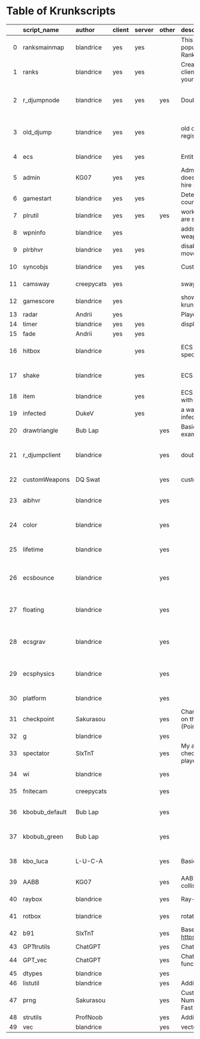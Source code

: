# Table of Krunkscripts
|    | script_name    | author     | client   | server   | other   | description                                                                                                         | link                                                                                  | category   | path                                                                                                        | tags                                                                        |
|---:|:---------------|:-----------|:---------|:---------|:--------|:--------------------------------------------------------------------------------------------------------------------|:--------------------------------------------------------------------------------------|:-----------|:------------------------------------------------------------------------------------------------------------|:----------------------------------------------------------------------------|
|  0 | ranksmainmap   | blandrice  | yes      | yes      |         | This is a shareable script to display popular Krunker Commmunity Clans Ranks in-game.                               | https://github.com/blandrice/krunkerClansPlus                                         | database   | https://github.com/blandrice/blandlibs/tree/master/libs/database/clansrank                                  | ["'database'", " 'clansrank'"]                                              |
|  1 | ranks          | blandrice  | yes      | yes      |         | Create a map in Krunker and copy the client & server scripts from this github to your new map.                      | https://github.com/blandrice/krunkerClansPlus                                         | database   | https://github.com/blandrice/blandlibs/tree/master/libs/database/clansrank                                  | ["'database'", " 'clansrank'"]                                              |
|  2 | r_djumpnode    | blandrice  | yes      | yes      | yes     | Doublejump with crystals                                                                                            |                                                                                       | game       | https://github.com/blandrice/blandlibs/tree/master/libs/game/custommovement/doublejump/djregistersync_nodes | ["'game'", " 'custommovement'", " 'doublejump'", " 'djregistersync_nodes'"] |
|  3 | old_djump      | blandrice  | yes      | yes      |         | old doublejump by blandrice before registersync was introduced.                                                     |                                                                                       | game       | https://github.com/blandrice/blandlibs/tree/master/libs/game/custommovement/doublejump/dj_oldsync           | ["'game'", " 'custommovement'", " 'doublejump'", " 'dj_oldsync'"]           |
|  4 | ecs            | blandrice  | yes      | yes      |         | Entity Component System                                                                                             |                                                                                       | game       | https://github.com/blandrice/blandlibs/tree/master/libs/game/ECS/system                                     | ["'game'", " 'ECS'", " 'system'"]                                           |
|  5 | admin          | KG07       | yes      | yes      |         | Admin system code: for map makers who doesn’t know or know a bit of scripting to hire some moderators into your map | https://github.com/KG07/admin_system_version1                                         | gameutil   | https://github.com/blandrice/blandlibs/tree/master/libs/gameutil/admin                                      | ["'gameutil'", " 'admin'"]                                                  |
|  6 | gamestart      | blandrice  | yes      | yes      |         | Detect game start in a map with a countdown.                                                                        |                                                                                       | gameutil   | https://github.com/blandrice/blandlibs/tree/master/libs/gameutil/gamestart                                  | ["'gameutil'", " 'gamestart'"]                                              |
|  7 | plrutil        | blandrice  | yes      | yes      | yes     | workaround to check how many players are spawned in                                                                 |                                                                                       | gameutil   | https://github.com/blandrice/blandlibs/tree/master/libs/gameutil/plrutil                                    | ["'gameutil'", " 'plrutil'"]                                                |
|  8 | wpninfo        | blandrice  | yes      |          |         | adds additional CLASS's PRIMARY weapon info to player object.                                                       |                                                                                       | gameutil   | https://github.com/blandrice/blandlibs/tree/master/libs/gameutil/weaponinfo                                 | ["'gameutil'", " 'weaponinfo'"]                                             |
|  9 | plrbhvr        | blandrice  | yes      | yes      |         | disable server sync + behavior for custom movement                                                                  |                                                                                       | network    | https://github.com/blandrice/blandlibs/tree/master/libs/network/plrbehavior                                 | ["'network'", " 'plrbehavior'"]                                             |
| 10 | syncobjs       | blandrice  | yes      | yes      |         | Custom Server object syncing.                                                                                       |                                                                                       | network    | https://github.com/blandrice/blandlibs/tree/master/libs/network/syncobjs                                    | ["'network'", " 'syncobjs'"]                                                |
| 11 | camsway        | creepycats | yes      |          |         | sway camera when moving left and right                                                                              |                                                                                       | overlay    | https://github.com/blandrice/blandlibs/tree/master/libs/overlay/cameraSway                                  | ["'overlay'", " 'cameraSway'"]                                              |
| 12 | gamescore      | blandrice  | yes      |          |         | show points incrementing UI through krunkscript                                                                     |                                                                                       | overlay    | https://github.com/blandrice/blandlibs/tree/master/libs/overlay/customgamescoreUI                           | ["'overlay'", " 'customgamescoreUI'"]                                       |
| 13 | radar          | Andrii     | yes      |          |         | Player radar overlay feature                                                                                        |                                                                                       | overlay    | https://github.com/blandrice/blandlibs/tree/master/libs/overlay/radar                                       | ["'overlay'", " 'radar'"]                                                   |
| 14 | timer          | blandrice  | yes      | yes      |         | display a timer (total time given by server)                                                                        |                                                                                       | overlay    | https://github.com/blandrice/blandlibs/tree/master/libs/overlay/timer                                       | ["'overlay'", " 'timer'"]                                                   |
| 15 | fade           | Andrii     | yes      | yes      |         |                                                                                                                     |                                                                                       | scene      | https://github.com/blandrice/blandlibs/tree/master/libs/scene/fade                                          | ["'scene'", " 'fade'"]                                                      |
| 16 | hitbox         | blandrice  |          | yes      |         | ECS hitbox that can be assigned to a specific object.                                                               |                                                                                       | game       | https://github.com/blandrice/blandlibs/tree/master/libs/game/ECS/components/hitbox                          | ["'game'", " 'ECS'", " 'components'", " 'hitbox'"]                          |
| 17 | shake          | blandrice  |          | yes      |         | ECS shake feature                                                                                                   |                                                                                       | game       | https://github.com/blandrice/blandlibs/tree/master/libs/game/ECS/components/movement/shake                  | ["'game'", " 'ECS'", " 'components'", " 'movement'", " 'shake'"]            |
| 18 | item           | blandrice  |          | yes      |         | ECS item that can be picked up :D collides with the world and other objects                                         |                                                                                       | game       | https://github.com/blandrice/blandlibs/tree/master/libs/game/ECS/entities/item                              | ["'game'", " 'ECS'", " 'entities'", " 'item'"]                              |
| 19 | infected       | DukeV      |          | yes      |         | a way to find out whether a player is infected or not                                                               | https://discord.com/channels/859947586005368862/862113777946984459/909435501298204713 | gameutil   | https://github.com/blandrice/blandlibs/tree/master/libs/gameutil/infected                                   | ["'gameutil'", " 'infected'"]                                               |
| 20 | drawtriangle   | Bub Lap    |          |          | yes     | Basic drawTriangle action (KrunkScript example)                                                                     |                                                                                       | examples   | https://github.com/blandrice/blandlibs/tree/master/libs/examples/drawtriangle                               | ["'examples'", " 'drawtriangle'"]                                           |
| 21 | r_djumpclient  | blandrice  |          |          | yes     | double-jump using registersync feature                                                                              |                                                                                       | game       | https://github.com/blandrice/blandlibs/tree/master/libs/game/custommovement/doublejump/djregistersync       | ["'game'", " 'custommovement'", " 'doublejump'", " 'djregistersync'"]       |
| 22 | customWeapons  | DQ Swat    |          |          | yes     | custom weapon script.                                                                                               |                                                                                       | game       | https://github.com/blandrice/blandlibs/tree/master/libs/game/customWeapons                                  | ["'game'", " 'customWeapons'"]                                              |
| 23 | aibhvr         | blandrice  |          |          | yes     |                                                                                                                     |                                                                                       | game       | https://github.com/blandrice/blandlibs/tree/master/libs/game/ECS/components/aibehavior                      | ["'game'", " 'ECS'", " 'components'", " 'aibehavior'"]                      |
| 24 | color          | blandrice  |          |          | yes     |                                                                                                                     |                                                                                       | game       | https://github.com/blandrice/blandlibs/tree/master/libs/game/ECS/components/color                           | ["'game'", " 'ECS'", " 'components'", " 'color'"]                           |
| 25 | lifetime       | blandrice  |          |          | yes     |                                                                                                                     |                                                                                       | game       | https://github.com/blandrice/blandlibs/tree/master/libs/game/ECS/components/lifetime                        | ["'game'", " 'ECS'", " 'components'", " 'lifetime'"]                        |
| 26 | ecsbounce      | blandrice  |          |          | yes     |                                                                                                                     |                                                                                       | game       | https://github.com/blandrice/blandlibs/tree/master/libs/game/ECS/components/movement/bounce                 | ["'game'", " 'ECS'", " 'components'", " 'movement'", " 'bounce'"]           |
| 27 | floating       | blandrice  |          |          | yes     |                                                                                                                     |                                                                                       | game       | https://github.com/blandrice/blandlibs/tree/master/libs/game/ECS/components/movement/floating               | ["'game'", " 'ECS'", " 'components'", " 'movement'", " 'floating'"]         |
| 28 | ecsgrav        | blandrice  |          |          | yes     |                                                                                                                     |                                                                                       | game       | https://github.com/blandrice/blandlibs/tree/master/libs/game/ECS/components/movement/gravity                | ["'game'", " 'ECS'", " 'components'", " 'movement'", " 'gravity'"]          |
| 29 | ecsphysics     | blandrice  |          |          | yes     |                                                                                                                     |                                                                                       | game       | https://github.com/blandrice/blandlibs/tree/master/libs/game/ECS/components/movement/physics                | ["'game'", " 'ECS'", " 'components'", " 'movement'", " 'physics'"]          |
| 30 | platform       | blandrice  |          |          | yes     |                                                                                                                     |                                                                                       | game       | https://github.com/blandrice/blandlibs/tree/master/libs/game/ECS/entities/platform                          | ["'game'", " 'ECS'", " 'entities'", " 'platform'"]                          |
| 31 | checkpoint     | Sakurasou  |          |          | yes     | Changes the names of the Checkpoints on the Speedrun Timer in the bottom right (Point 1, Point 2, ...)              |                                                                                       | gameutil   | https://github.com/blandrice/blandlibs/tree/master/libs/gameutil/checkpoint                                 | ["'gameutil'", " 'checkpoint'"]                                             |
| 32 | g              | blandrice  |          |          | yes     |                                                                                                                     |                                                                                       | gameutil   | https://github.com/blandrice/blandlibs/tree/master/libs/gameutil/global                                     | ["'gameutil'", " 'global'"]                                                 |
| 33 | spectator      | SlxTnT     |          |          | yes     | My attempt at server side spectator checks. Can check the value with player.properties.isSpectator                  | https://discord.com/channels/859947586005368862/862113777946984459/900998093300969473 | gameutil   | https://github.com/blandrice/blandlibs/tree/master/libs/gameutil/spectator                                  | ["'gameutil'", " 'spectator'"]                                              |
| 34 | wi             | blandrice  |          |          | yes     |                                                                                                                     |                                                                                       | gameutil   | https://github.com/blandrice/blandlibs/tree/master/libs/gameutil/weaponinfo                                 | ["'gameutil'", " 'weaponinfo'"]                                             |
| 35 | fnitecam       | creepycats |          |          | yes     |                                                                                                                     |                                                                                       | overlay    | https://github.com/blandrice/blandlibs/tree/master/libs/overlay/fiveNightsCamera                            | ["'overlay'", " 'fiveNightsCamera'"]                                        |
| 36 | kbobub_default | Bub Lap    |          |          | yes     |                                                                                                                     |                                                                                       | overlay    | https://github.com/blandrice/blandlibs/tree/master/libs/overlay/keyboardoverlay/bub                         | ["'overlay'", " 'keyboardoverlay'", " 'bub'"]                               |
| 37 | kbobub_green   | Bub Lap    |          |          | yes     |                                                                                                                     |                                                                                       | overlay    | https://github.com/blandrice/blandlibs/tree/master/libs/overlay/keyboardoverlay/bub                         | ["'overlay'", " 'keyboardoverlay'", " 'bub'"]                               |
| 38 | kbo_luca       | L-U-C-A    |          |          | yes     | Basic HTML Div-based keyboard                                                                                       |                                                                                       | overlay    | https://github.com/blandrice/blandlibs/tree/master/libs/overlay/keyboardoverlay/luca                        | ["'overlay'", " 'keyboardoverlay'", " 'luca'"]                              |
| 39 | AABB           | KG07       |          |          | yes     | AABB (axis-aligned bounding box-box) collision + resolution                                                         |                                                                                       | physics    | https://github.com/blandrice/blandlibs/tree/master/libs/physics/collisions                                  | ["'physics'", " 'collisions'"]                                              |
| 40 | raybox         | blandrice  |          |          | yes     | Ray-box intersections in Krunker.                                                                                   |                                                                                       | physics    | https://github.com/blandrice/blandlibs/tree/master/libs/physics/collisions                                  | ["'physics'", " 'collisions'"]                                              |
| 41 | rotbox         | blandrice  |          |          | yes     | rotated bounding box collision                                                                                      |                                                                                       | physics    | https://github.com/blandrice/blandlibs/tree/master/libs/physics/collisions                                  | ["'physics'", " 'collisions'"]                                              |
| 42 | b91            | SlxTnT     |          |          | yes     | Base91 decoding converted from https://github.com/KvanTTT/BaseNcoding                                               |                                                                                       | util       | https://github.com/blandrice/blandlibs/tree/master/libs/util/b91encoding                                    | ["'util'", " 'b91encoding'"]                                                |
| 43 | GPTtrutils     | ChatGPT    |          |          | yes     | ChatGPT test on generating string utilities                                                                         |                                                                                       | util       | https://github.com/blandrice/blandlibs/tree/master/libs/util/ChatGPT                                        | ["'util'", " 'ChatGPT'"]                                                    |
| 44 | GPT_vec        | ChatGPT    |          |          | yes     | ChatGPT test on generating vector functions                                                                         |                                                                                       | util       | https://github.com/blandrice/blandlibs/tree/master/libs/util/ChatGPT                                        | ["'util'", " 'ChatGPT'"]                                                    |
| 45 | dtypes         | blandrice  |          |          | yes     |                                                                                                                     |                                                                                       | util       | https://github.com/blandrice/blandlibs/tree/master/libs/util/dtypes                                         | ["'util'", " 'dtypes'"]                                                     |
| 46 | listutil       | blandrice  |          |          | yes     | Additional string utilities                                                                                         |                                                                                       | util       | https://github.com/blandrice/blandlibs/tree/master/libs/util/lists                                          | ["'util'", " 'lists'"]                                                      |
| 47 | prng           | Sakurasou  |          |          | yes     | Custom Seed PRNG (Pseudorandom Number Generator) using SFC32 (Simple Fast Counter) and MurmurHash3                  | https://discord.com/channels/859947586005368862/862113777946984459/988841369529376839 | util       | https://github.com/blandrice/blandlibs/tree/master/libs/util/PRNG                                           | ["'util'", " 'PRNG'"]                                                       |
| 48 | strutils       | ProfNoob   |          |          | yes     | Additional String utilities                                                                                         |                                                                                       | util       | https://github.com/blandrice/blandlibs/tree/master/libs/util/strutil                                        | ["'util'", " 'strutil'"]                                                    |
| 49 | vec            | blandrice  |          |          | yes     | vector math                                                                                                         |                                                                                       | util       | https://github.com/blandrice/blandlibs/tree/master/libs/util/vectors                                        | ["'util'", " 'vectors'"]                                                    |
